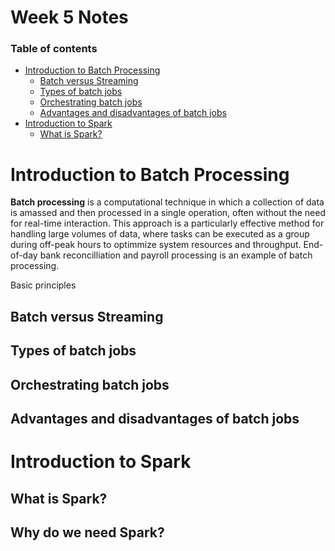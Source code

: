 # Week 5 Notes

### Table of contents

- [Introduction to Batch Processing](#introduction-to-batch-processing)
  - [Batch versus Streaming](#batch-versus-streaming)
  - [Types of batch jobs](#types-of-batch-jobs)
  - [Orchestrating batch jobs](#orchestrating-batch-jobs)
  - [Advantages and disadvantages of batch jobs](#advantages-and-disadvantages-of-batch-processing)
- [Introduction to Spark](#introduction-to-spark)
  - [What is Spark?](#what-is-spark)

# Introduction to Batch Processing

**Batch processing** is a computational technique in which a collection of data is amassed and then processed in a single operation, often without the need for real-time interaction. This approach is a particularly effective method for handling large volumes of data, where tasks can be executed as a group during off-peak hours to optimmize system resources and throughput. End-of-day bank reconcilliation and payroll processing is an example of batch processing.

</u>Basic principles</u>

## Batch versus Streaming


## Types of batch jobs


## Orchestrating batch jobs


## Advantages and disadvantages of batch jobs


# Introduction to Spark

## What is Spark?


## Why do we need Spark?

